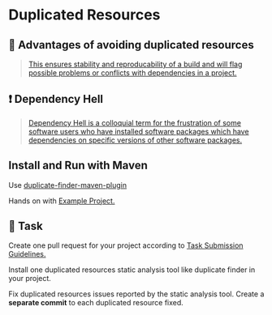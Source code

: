 Duplicated Resources
====

## :hammer: Advantages of avoiding duplicated resources 

> [This ensures stability and reproducability of a build and will flag possible problems or conflicts with dependencies in a project.](https://github.com/basepom/duplicate-finder-maven-plugin)

## :exclamation: Dependency Hell

> [Dependency Hell is a colloquial term for the frustration of some software users who have installed software packages which have dependencies on specific versions of other software packages.](https://en.wikipedia.org/wiki/Dependency_hell)

## Install and Run with Maven

Use [duplicate-finder-maven-plugin](https://github.com/basepom/duplicate-finder-maven-plugin)

Hands on with [Example Project.](https://github.com/persapiens-classes/ifrn-software-quality-example/issues/35)

## :construction_worker: Task

Create one pull request for your project according to [Task Submission Guidelines.](../../assessment.md#task-submission)

Install one duplicated resources static analysis tool like duplicate finder in your project.

Fix duplicated resources issues reported by the static analysis tool. Create a **separate commit** to each duplicated resource fixed.
